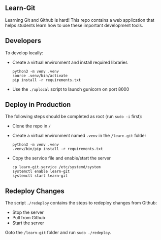 ## Learn-Git

Learning Git and Github is hard!  This repo contains a web application that helps students learn how to use these important development tools.

## Developers

To develop locally:

* Create a virtual environment and install required libraries

  ```
  python3 -m venv .venv
  source .venv/bin/activate
  pip install -r requirements.txt
  ```
  
* Use the `./uplocal` script to launch gunicorn on port 8000


## Deploy in Production

The following steps should be completed as root (run `sudo -i` first):

* Clone the repo in `/`
* Create a virtual environment named `.venv` in the `/learn-git` folder

  ```
  python3 -m venv .venv
  .venv/bin/pip install -r requirements.txt
  ```

* Copy the service file and enable/start the server

  ```
  cp learn-git.service /etc/systemd/system
  systemctl enable learn-git
  systemctl start learn-git
  ```
  
## Redeploy Changes

The script `./redeploy` contains the steps to redeploy changes from Github:

* Stop the server
* Pull from Github
* Start the server

Goto the `/learn-git` folder and run `sudo ./redeploy`.

  